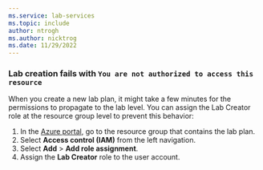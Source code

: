 ```yaml
---
ms.service: lab-services
ms.topic: include
author: ntrogh
ms.author: nicktrog
ms.date: 11/29/2022
---
```


### Lab creation fails with `You are not authorized to access this resource`

When you create a new lab plan, it might take a few minutes for the permissions to propagate to the lab level. You can assign the Lab Creator role at the resource group level to prevent this behavior:

1. In the [Azure portal](https://portal.azure.com), go to the resource group that contains the lab plan.
1. Select **Access control (IAM)** from the left navigation.
1. Select **Add** > **Add role assignment**.
1. Assign the **Lab Creator** role to the user account.
